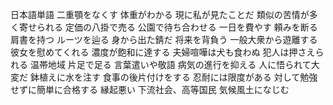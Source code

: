 日本語単語
二重顎をなくす
体重がわかる
現に私が見たことだ
類似の苦情が多く寄せられる
定価の八掛で売る
公園で待ち合わせる
一日を費やす
頼みを断る
肩書を持つ
ルーツを辿る
身から出た錆だ
将来を背負う
一般大衆から遊離する
彼女を慰めてくれる
濃度が飽和に達する
夫婦喧嘩は犬も食わぬ
犯人は押さえられる
温帯地域
片足で足る
言葉遣いや敬語
病気の進行を抑える
人に悟られて大変だ
鉢植えに水を注す
食事の後片付けをする
忍耐には限度がある
対して勉強せずに簡単に合格する
縁起悪い
下流社会、高等国民
気候風土になじむ

